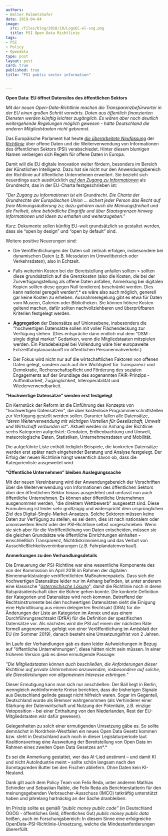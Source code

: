 ```yaml
---
authors:
- Walter Palmetshofer
date: 2019-04-04
image:
  src: /files/blog/2018/10/LogoEC-el-svg.png
  title: PSI Open Data Richtlinie
tags:
- PSI
- Policy
- Opendata
type: post
layout: post
card: true
published: true
title: "PSI public sector information"


---
```


**Open Data: EU öffnet Datensilos des öffentlichen Sektors**

*Mit der neuen Open-Data-Richtlinie machen die Transparenzbefürworter in der EU einen großen Schritt vorwärts. Daten aus öffentlich finanzierten Diensten werden künftig leichter zugänglich. Es wären aber noch deutlich weitergehende Regelungen möglich gewesen - hätte Deutschland die anderen Mitgliedstaaten nicht gebremst.*

Das Europäische Parlament hat heute [*die überarbeitete Neufassung*](http://www.europarl.europa.eu/doceo/document/A-8-2018-0438-AM-001-001_DE.pdf?redirect) der [*Richtlinie*](https://oeil.secure.europarl.europa.eu/oeil/popups/ficheprocedure.do?lang=en&reference=2018/0111(COD)) über offene Daten und die Weiterverwendung von Informationen des öffentlichen Sektors (PSI) verabschiedet. Hinter diesem blumigen Namen verbergen sich Regeln für offene Daten in Europa.

Damit will die EU digitale Innovation weiter fördern, besonders im Bereich der Künstlichen Intelligenz. Dazu hat sie nicht nur den Anwendungsbereich der Richtlinie auf öffentliche Unternehmen erweitert. Sie bezieht sich neuerdings auch ausdrücklich [*auf den Zugang zu Informationen*](http://www.europarl.europa.eu/sides/getDoc.do?type=COMPARL&reference=PE-623.664&format=PDF&language=DE&secondRef=01) als Grundrecht, das in der EU-Charta festgeschrieben ist:

*“Der Zugang zu Informationen ist ein Grundrecht. Die Charta der Grundrechte der Europäischen Union … sichert jeder Person das Recht auf freie Meinungsäußerung zu; dazu gehören auch die Meinungsfreiheit und die Freiheit, ohne behördliche Eingriffe und über Staatsgrenzen hinweg Informationen und Ideen zu erhalten und weiterzugeben.”*

Kurz: Dokumente sollen künftig EU-weit grundsätzlich so gestaltet werden, dass sie “open by design” und “open by default” sind. 

Weitere positive Neuerungen sind: 
-   Die Veröffentlichungen der Daten soll zeitnah erfolgen, insbesondere bei dynamischen Daten (z.B. Messdaten im Umweltbereich oder Verkehrsdaten), also in Echtzeit.

-   Falls weiterhin Kosten bei der Bereitstellung anfallen sollten     > sollten diese grundsätzlich auf die Grenzkosten (also die Kosten, die bei der Zurverfügungstellung als offene Daten anfallen, Anmerkung bei digitalen Kopien sollten diese gegen Null tendieren) beschränkt werden. Dies kann national geregelt werden*,* es wäre also auch möglich, generell gar keine Kosten zu erheben. Ausnahmeregelung gibt es etwa für Daten vom Museen, Galerien oder Bibliotheken. Sie können höhere Kosten geltend machen, dafür sollten nachvollziehbaren und überprüfbaren Kriterien festgelegt werden.

-   **Aggregation** der Datensätze auf Unionsebene, insbesonders die "hochwertigen Datensätze sollen mit voller Flächendeckung zur Verfügung stehen. (Dies entspräche dann endlich mal dem “DSM - single digital market” Gedanken, wenn die Mitgliedstaaten
mitspielen werden. Ein Paradebeispiel bei Vollendung wäre hier europaweite Echzeitfahrplanauskunft im öffentlichen Personennahverkehr.)

-   Der Fokus wird nicht nur auf die wirtschaftlichen Faktoren von offenen Daten gelegt, sondern auch auf ihre Wichtigkeit für Transparenz und Demokratie, Rechenschaftspflicht und Förderung des sozialen Engagements auf der Grundlage des sogenannten FAIR-Prinzips - Auffindbarkeit, Zugänglichkeit, Interoperabilität und Wiederverwendbarkeit.

**“Hochwertige Datensätze” werden erst festgelegt**

Ein Kernstück der Reform ist die Einführung des Konzepts von "hochwertigen Datensätzen", die über kostenlose Programmierschnittstellen zur Verfügung gestellt werden sollen. Darunter fallen alle Datensätze, *“deren Weiterverwendung mit wichtigen Vorteilen für Gesellschaft, Umwelt und Wirtschaft verbunden ist”*. Aktuell werden im Anhang der Richtlinie sechs Kategorien aufgelistet: Geodaten, Erdbeobachtung und Umwelt, meteorologische Daten, Statistiken, Unternehmensdaten und Mobilität.

Die aufgeführte Liste enthält lediglich Beispiele, die konkreten Datensätze werden erst später nach eingehender Beratung und Analyse festgelegt. Der Erfolg der neuen Richtlinie hängt wesentlich davon ob, dass die Kategorienliste ausgeweitet wird.

**“Öffentliche Unternehmen” bleiben Auslegungssache**

Mit der neuen Vereinbarung wird der Anwendungsbereich der Vorschriften über die Weiterverwendung von Informationen des öffentlichen Sektors über den öffentlichen Sektor hinaus ausgedehnt und umfasst nun auch öffentliche Unternehmen. Es können aber öffentliche Unternehmen ausgenommen werden, "die direktem Wettbewerb" ausgesetzt sind. Diese Formulierung ist leider sehr großzügig und widerspricht dem ursprünglichen Ziel des Digital-Single-Market-Ansatzes. Solche Sektoren müssen keine Daten zur Verfügung zu stellen, es sei denn, dies ist nach nationalem oder unionsweitem Recht oder der PSI-Richtlinie selbst vorgeschrieben. Wenn sie sich aber für die Veröffentlichung von Daten entscheiden, müssen sie die gleichen Grundsätze wie öffentliche
Einrichtungen einhalten - einschließlich Transparenz, Nichtdiskriminierung und das Verbot von Ausschließlichkeitsvereinbarungen (z.B. Fahrplandatenverkauf).

**Anmerkungen zu den Verhandlungsdetails**

Die Erneuerung der PSI-Richtline war eine wesentliche Komponente des von der Kommission im April 2018 im Rahmen der digitalen Binnenmarktstrategie veröffentlichten Maßnahmenpakets. Dass sich die hochwertigen Datensätze leider nur im Anhang befinden, ist unter anderem eine klassische "[*österreichische
Lösung*](https://de.wikipedia.org/wiki/%C3%96sterreichische_L%C3%B6sung)", damit die Richtlinie noch in deren Ratspräsidentschaft über die Bühne gehen konnte. Die konkrete Definition der Kategorien und Datensätze wird noch kommen. Betreffend der Rechtsinstrumente bei den hochwertigen Datensätzen sieht die Einigung eine Hybridlösung aus einem delegierten Rechtsakt (DRA) für die Änderungen der Liste an Kategorien im Annex und aus einem Durchführungsrechtsakt (DfRA) für die Definition der spezifischen Datensätze vor. Als nächstes wird die PSI auf einem der nächsten Räte formell angenommen, gefolgt von einer Veröffentlichung im Amtsblatt der EU (im Sommer 2019), danach besteht eine Umsetzungsfrist von 2 Jahren.

Im Laufe der Verhandlungen gab es dann leider Aufweichungen in Bezug auf "öffentliche Unternehmungen", diese hätten nicht sein müssen. In einer früheren Version gab es diese ermutigende Passage:

*"Die Mitgliedstaaten können auch beschließen, die Anforderungen dieser Richtlinie auf private Unternehmen anzuwenden, insbesondere auf solche, die Dienstleistungen von allgemeinem Interesse erbringen."*

Dieser Ermutigung kann man sich nur anschließen. Der Ball liegt in Berlin, wenngleich wohlinformierte Kreise berichten, dass die bisherigen Signale aus Deutschland gelinde gesagt nicht hilfreich waren. Sogar im Gegenteil, Deutschland wurde als Bremser wahrgenommen (als Verhinderer einer Stärkung der Datenwirtschaft und Nutzung der Potentiale, z.B. einzige Vetoposition - bei einer Enthaltung von den Niederlanden, Rest der EU-Mitgliedstaaten wär dafür gewesen).

Gelegenheiten zu solch einer ermutigenden Umsetzung gäbe es. So sollte demnächst in Nordrhein-Westfalen ein neues Open Data Gesetz kommen bzw. steht in Deutschland auch noch in dieser Legislaturperiode laut Koalitionsvertrag eine Ausweitung der Bereitstellung von Open Data im Rahmen eines zweiten Open Data Gesetzes an*.*

Es sei die Anmerkung gestattet, wer das AI-Lied anstimmt – und damit KI und nicht AutoIndustrie meint – sollte schön langsam nach den Sonntagsreden Butter bei den Fischen abliefern. Ohne Daten kein KI-Neuland.

Dank gilt auch dem Policy Team von Felix Reda, unter anderem Mathias Schindler und Sebastian Raible, die Felix Reda als Berichterstatterin für den meinungsgebenden Verbraucher-Ausschuss (IMCO) tatkräftig unterstützt haben und jahrelang hartnäckig an der Sache dranbleiben.

Im Prinzip sollte es gemäß *“public money public code”* (in Deutschland ÖGÖG - öffentliches Geld, öffentliches Gut) *public money public data* heißen, auch im Forschungsbereich: In diesem Sinne eine erfolgreiche OpenData-PSI-Richtlinie-Umsetzung, welche die Mindestanforderungen
übererfüllt.

